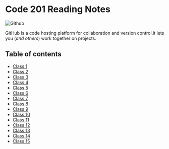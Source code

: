 # Code 201 Reading Notes

![Github](https://www.w3schools.com/whatis/img_github_logo.png)

GitHub is a code hosting platform for collaboration and version control.it lets you (*and others*) work together on projects.

## **Table of contents** 


- [Class 1](https://abdelrazakgo.github.io/Reading-Notes/class-01)
- [Class 2](https://abdelrazakgo.github.io/Reading-Notes/class-02)
- [Class 3](https://abdelrazakgo.github.io/Reading-Notes/class-03)
- [Class 4](https://abdelrazakgo.github.io/Reading-Notes/class-04)
- [Class 5](https://abdelrazakgo.github.io/Reading-Notes/class-05)
- [Class 6](https://abdelrazakgo.github.io/Reading-Notes/class-06)
- [Class 7](https://abdelrazakgo.github.io/Reading-Notes/class-07)
- [Class 8](https://abdelrazakgo.github.io/Reading-Notes/class-08)
- [Class 9](https://abdelrazakgo.github.io/Reading-Notes/class-09)
- [Class 10](https://abdelrazakgo.github.io/Reading-Notes/class-10)
- [Class 11](https://abdelrazakgo.github.io/Reading-Notes/class-11)
- [Class 12](https://abdelrazakgo.github.io/Reading-Notes/class-12)
- [Class 13]()
- [Class 14]()
- [Class 15]()
